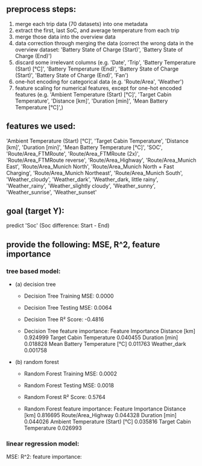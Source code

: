 ## preprocess steps:
1. merge each trip data (70 datasets) into one metadata
2. extract the first, last SoC, and average temperature from each trip
3. merge those data into the overview data
4. data correction through merging the data (correct the wrong data in the overview dataset: 'Battery State of Charge (Start)', 'Battery State of Charge (End)')
5. discard some irrelevant columns (e.g. 'Date', 'Trip', 'Battery Temperature (Start) [°C]', 'Battery Temperature (End)', 'Battery State of Charge (Start)', 'Battery State of Charge (End)', 'Fan')
6. one-hot encoding for categorical data (e.g. 'Route/Area', 'Weather')
7. feature scaling for numerical features, except for one-hot encoded features (e.g. 'Ambient Temperature (Start) [°C]',
    'Target Cabin Temperature', 
    'Distance [km]', 
    'Duration [min]',
    'Mean Battery Temperature [°C]',)

## features we used: 
'Ambient Temperature (Start) [°C]', 'Target Cabin Temperature',
       'Distance [km]', 'Duration [min]', 'Mean Battery Temperature [°C]',
       'SOC', 'Route/Area_FTMRoute', 'Route/Area_FTMRoute (2x)',
       'Route/Area_FTMRoute reverse', 'Route/Area_Highway',
       'Route/Area_Munich East', 'Route/Area_Munich North',
       'Route/Area_Munich North + Fast Charging',
       'Route/Area_Munich Northeast', 'Route/Area_Munich South',
       'Weather_cloudy', 'Weather_dark', 'Weather_dark, little rainy',
       'Weather_rainy', 'Weather_slightly cloudy', 'Weather_sunny',
       'Weather_sunrise', 'Weather_sunset'

## goal (target Y): 
predict 'Soc' (Soc difference: Start - End)


## provide the following: MSE, R^2, feature importance

### tree based model:

- (a) decision tree

  - Decision Tree Training MSE: 0.0000

  - Decision Tree Testing MSE: 0.0064

  - Decision Tree R² Score: -0.4816

  - Decision Tree feature importance:
                                 Feature  Importance
                           Distance [km]    0.924999
                Target Cabin Temperature    0.040455
                          Duration [min]    0.018828
           Mean Battery Temperature [°C]    0.011763
                            Weather_dark    0.001758

- (b) random forest
  - Random Forest Training MSE: 0.0002

  - Random Forest Testing MSE: 0.0018

  - Random Forest R² Score: 0.5764

  - Random Forest feature importance:
                                 Feature  Importance
                           Distance [km]    0.816695
                      Route/Area_Highway    0.044328
                          Duration [min]    0.044026
        Ambient Temperature (Start) [°C]    0.035816
                Target Cabin Temperature    0.026993

### linear regression model:

MSE:
R^2:
feature importance:
